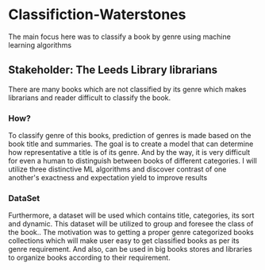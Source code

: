 # Classifiction-Waterstones
The main focus here was to classify a book by genre using machine learning  algorithms

## Stakeholder: The Leeds Library librarians
There are many books which are not classified by its genre which makes librarians and reader difficult to classify the book. 


### How?
To classify genre of this books, prediction of genres is made based on the book title and summaries. The goal is to 
create a model that can determine how representative a title is of its genre. And by the way, it is very difficult for even a human to distinguish between books of different categories. I will utilize three distinctive ML algorithms and discover contrast of one another's exactness and 
expectation yield to improve results

### DataSet
Furthermore, a dataset will be used which contains title, categories, its sort and dynamic. This dataset will be utilized to group and 
foresee the class of the book.. The motivation was to getting a proper genre categorized books collections 
which will make user easy to get classified books as per its genre requirement. And also, can be used in big 
books stores and libraries to organize books according to their requirement.
